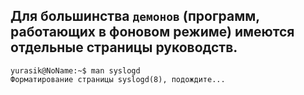 Для большинства `демонов` (программ, работающих в фоновом режиме) имеются отдельные страницы руководств.
--
```run-bash
yurasik@NoName:~$ man syslogd
Форматирование страницы syslogd(8), подождите...
```
